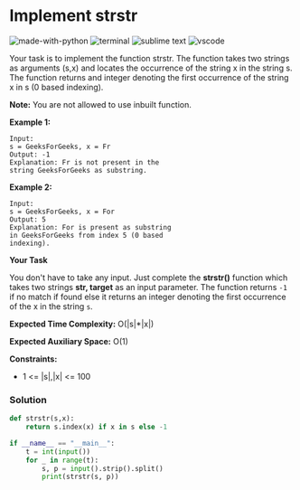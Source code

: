 # Implement strstr
![made-with-python](https://img.shields.io/badge/Made%20with-Python-007396.svg)
![terminal](https://img.shields.io/badge/Windows%20Terminal-4D4D4D?logo=windows%20terminal&logoColor=white)
![sublime text](https://img.shields.io/badge/sublime_text-%23575757.svg?logo=sublime-text&logoColor=important)
![vscode](https://img.shields.io/badge/Visual_Studio_Code-0078D4?logo=visual%20studio%20code&logoColor=white)

Your task is to implement the function strstr. The function takes two strings as arguments (s,x) and  locates the occurrence of the string x in the string s. The function returns and integer denoting the first occurrence of the string x in s (0 based indexing).

**Note:** You are not allowed to use inbuilt function.

__Example 1:__
```
Input:
s = GeeksForGeeks, x = Fr
Output: -1
Explanation: Fr is not present in the
string GeeksForGeeks as substring.
```
__Example 2:__
```
Input:
s = GeeksForGeeks, x = For
Output: 5
Explanation: For is present as substring
in GeeksForGeeks from index 5 (0 based
indexing).
```
__Your Task__

You don't have to take any input. Just complete the **strstr()** function which takes two strings **str, target** as an input parameter. The function returns `-1` if no match if found else it returns an integer denoting the first occurrence of the x in the string `s`.

__Expected Time Complexity:__ O(|s|*|x|)

__Expected Auxiliary Space:__ O(1)

__Constraints:__
- 1 <= |s|,|x| <= 100

### Solution
```py
def strstr(s,x):
    return s.index(x) if x in s else -1

if __name__ == "__main__":
    t = int(input())
    for _ in range(t):
        s, p = input().strip().split()
        print(strstr(s, p))
```

